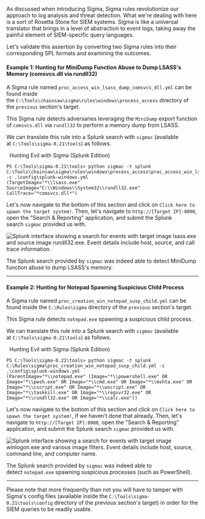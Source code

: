 As discussed when introducing Sigma, Sigma rules revolutionize our approach to log analysis and threat detection. What we're dealing with here is a sort of Rosetta Stone for SIEM systems. Sigma is like a universal translator that brings in a level of abstraction to event logs, taking away the painful element of SIEM-specific query languages.

Let's validate this assertion by converting two Sigma rules into their corresponding SPL formats and examining the outcomes.

#### Example 1: Hunting for MiniDump Function Abuse to Dump LSASS's Memory (comsvcs.dll via rundll32)

A Sigma rule named `proc_access_win_lsass_dump_comsvcs_dll.yml` can be found inside the `C:\Tools\chainsaw\sigma\rules\windows\process_access` directory of the `previous` section's target.

This Sigma rule detects adversaries leveraging the `MiniDump` export function of `comsvcs.dll` via `rundll32` to perform a memory dump from LSASS.

We can translate this rule into a Splunk search with `sigmac` (available at `C:\Tools\sigma-0.21\tools`) as follows.

  Hunting Evil with Sigma (Splunk Edition)

```powershell-session
PS C:\Tools\sigma-0.21\tools> python sigmac -t splunk C:\Tools\chainsaw\sigma\rules\windows\process_access\proc_access_win_lsass_dump_comsvcs_dll.yml -c .\config\splunk-windows.yml
(TargetImage="*\\lsass.exe" SourceImage="C:\\Windows\\System32\\rundll32.exe" CallTrace="*comsvcs.dll*")
```

Let's now navigate to the bottom of this section and click on `Click here to spawn the target system!`. Then, let's navigate to `http://[Target IP]:8000`, open the "Search & Reporting" application, and submit the Splunk search `sigmac` provided us with.

![Splunk interface showing a search for events with target image lsass.exe and source image rundll32.exe. Event details include host, source, and call trace information.](https://academy.hackthebox.com/storage/modules/234/splunk_1.png)

The Splunk search provided by `sigmac` was indeed able to detect MiniDump function abuse to dump LSASS's memory.

---

#### Example 2: Hunting for Notepad Spawning Suspicious Child Process

A Sigma rule named `proc_creation_win_notepad_susp_child.yml` can be found inside the `C:\Rules\sigma` directory of the `previous` section's target.

This Sigma rule detects `notepad.exe` spawning a suspicious child process.

We can translate this rule into a Splunk search with `sigmac` (available at `C:\Tools\sigma-0.21\tools`) as follows.

  Hunting Evil with Sigma (Splunk Edition)

```powershell-session
PS C:\Tools\sigma-0.21\tools> python sigmac -t splunk C:\Rules\sigma\proc_creation_win_notepad_susp_child.yml -c .\config\splunk-windows.yml
(ParentImage="*\\notepad.exe" (Image="*\\powershell.exe" OR Image="*\\pwsh.exe" OR Image="*\\cmd.exe" OR Image="*\\mshta.exe" OR Image="*\\cscript.exe" OR Image="*\\wscript.exe" OR Image="*\\taskkill.exe" OR Image="*\\regsvr32.exe" OR Image="*\\rundll32.exe" OR Image="*\\calc.exe"))
```

Let's now navigate to the bottom of this section and click on `Click here to spawn the target system!`, if we haven't done that already. Then, let's navigate to `http://[Target IP]:8000`, open the "Search & Reporting" application, and submit the Splunk search `sigmac` provided us with.

![Splunk interface showing a search for events with target image winlogon.exe and various image filters. Event details include host, source, command line, and computer name.](https://academy.hackthebox.com/storage/modules/234/splunk_2.png)

The Splunk search provided by `sigmac` was indeed able to detect `notepad.exe` spawning suspicious processes (such as PowerShell).

---

Please note that more frequently than not you will have to tamper with Sigma's config files (available inside the `C:\Tools\sigma-0.21\tools\config` directory of the previous section's target) in order for the SIEM queries to be readily usable.